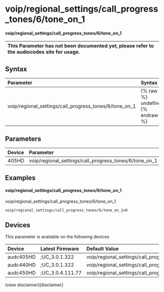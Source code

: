﻿---
description: voip/regional_settings/call_progress_tones/6/tone_on_1
search: false
---

# voip/regional_settings/call_progress_tones/6/tone_on_1

#### voip/regional_settings/call_progress_tones/6/tone_on_1


| This Parameter has not been documented yet, please refer to the audiocodes site for usage.  |
| :--- |

## Syntax
| Parameter | Syntax |
| :--- | :--- |
|voip/regional_settings/call_progress_tones/6/tone_on_1 | {% raw %} undefined {% endraw %} |

## Parameters
|Device|Parameter|value|Description|
|:---|:---|:---|:---|
| 405HD | voip/regional_settings/call_progress_tones/6/tone_on_1 |  |  |

## Examples
#### voip/regional_settings/call_progress_tones/6/tone_on_1

voip/regional_settings/call_progress_tones/6/tone_on_1

```
voip/regional_settings/call_progress_tones/6/tone_on_1=0
```

## Devices
This parameter is available on the following devices

| Device | Latest Firmware | Default Value |
|:---|:---|:---|
| audc405HD | ;UC_3.0.1.322 | voip/regional_settings/call_progress_tones/6/tone_on_1=0 
| audc440HD | ;UC_3.0.1.322 | voip/regional_settings/call_progress_tones/6/tone_on_1=0 
| audc450HD | ;UC_3.0.4.111.77 | voip/regional_settings/call_progress_tones/6/tone_on_1=0 

(view disclaimer)[disclaimer]
